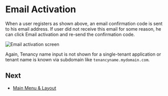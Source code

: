 # Email Activation

When a user registers as shown above, an email confirmation code is sent to his email address. If user did not receive this email for some reason, he can click Email activation and re-send the confirmation code.

<img src="D:/Github/documents/docs/en/images/email-activation-1.png" alt="Email activation screen" class="img-thumbnail" />

Again, Tenancy name input is not shown for a single-tenant application or tenant name is known via subdomain like `tenancyname.mydomain.com`.

## Next

* [Main Menu & Layout](Features-Mvc-Core-Main-Menu-Layout)